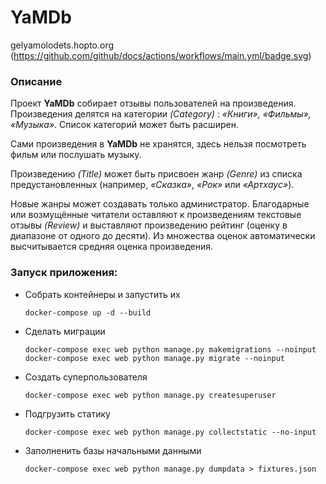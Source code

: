 # YaMDb
gelyamolodets.hopto.org
(https://github.com/github/docs/actions/workflows/main.yml/badge.svg)


### Описание
Проект **YaMDb** собирает отзывы пользователей на произведения. 
Произведения делятся на категории _(Category)_ : _«Книги», «Фильмы», «Музыка»_. Список категорий может быть расширен.

Сами произведения в **YaMDb** не хранятся, здесь нельзя посмотреть фильм или послушать музыку. 

Произведению _(Title)_ может быть присвоен жанр _(Genre)_ из списка предустановленных (например, _«Сказка»_, _«Рок»_ или _«Артхаус»_). 

Новые жанры может создавать только администратор. Благодарные или возмущённые читатели оставляют к произведениям текстовые отзывы _(Review)_ и выставляют произведению рейтинг (оценку в диапазоне от одного до десяти). Из множества оценок автоматически высчитывается средняя оценка произведения.

### Запуск приложения:
* Собрать контейнеры и запустить их
  ```
  docker-compose up -d --build
  ```
* Сделать миграции
  ```
  docker-compose exec web python manage.py makemigrations --noinput
  docker-compose exec web python manage.py migrate --noinput
  ```
* Создать суперпользователя
  ```
  docker-compose exec web python manage.py createsuperuser
  ```
* Подгрузить статику
  ```
  docker-compose exec web python manage.py collectstatic --no-input
  ```
* Заполненить базы начальными данными
  ```
  docker-compose exec web python manage.py dumpdata > fixtures.json
  ```




